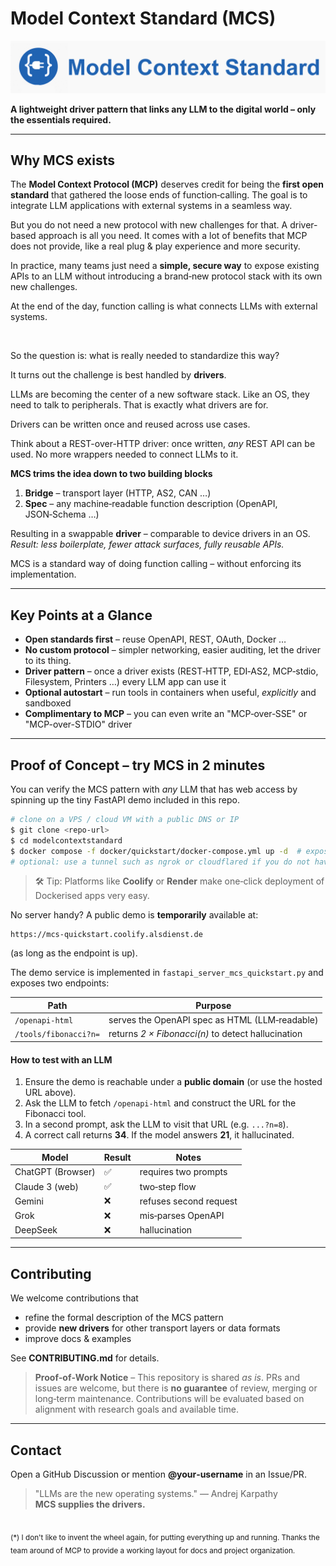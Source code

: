 # Model Context Standard (MCS)

<p align="center">
  <img src="assets/mcs-logo-lg.jpg" alt="MCS logo">
</p>

**A lightweight driver pattern that links any LLM to the digital world – only the essentials required.**

---

## Why MCS exists

The **Model Context Protocol (MCP)** deserves credit for being the **first open standard** that gathered the loose ends of function‑calling.
The goal is to integrate LLM applications with external systems in a seamless way.

But you do not need a new protocol with new challenges for that. A driver-based approach is all you need. It comes with a lot of benefits that MCP does not provide, like a real plug & play experience and more security.

In practice, many teams just need a **simple, secure way** to expose existing APIs to an LLM without introducing a brand‑new protocol stack with its own new challenges.

At the end of the day, function calling is what connects LLMs with external systems.

<br>

So the question is: what is really needed to standardize this way?

It turns out the challenge is best handled by **drivers**.

LLMs are becoming the center of a new software stack. Like an OS, they need to talk to peripherals. That is exactly what drivers are for.

Drivers can be written once and reused across use cases.

Think about a REST-over-HTTP driver: once written, *any* REST API can be used. No more wrappers needed to connect LLMs to it.

**MCS trims the idea down to two building blocks**

1. **Bridge** – transport layer (HTTP, AS2, CAN …)
2. **Spec** – any machine‑readable function description (OpenAPI, JSON‑Schema …)

Resulting in a swappable **driver** – comparable to device drivers in an OS.
*Result: less boilerplate, fewer attack surfaces, fully reusable APIs.*

MCS is a standard way of doing function calling – without enforcing its implementation.

---

## Key Points at a Glance

* **Open standards first** – reuse OpenAPI, REST, OAuth, Docker …
* **No custom protocol** – simpler networking, easier auditing, let the driver to its thing.
* **Driver pattern** – once a driver exists (REST‑HTTP, EDI‑AS2, MCP‑stdio, Filesystem, Printers …) every LLM app can use it
* **Optional autostart** – run tools in containers when useful, *explicitly* and sandboxed
* **Complimentary to MCP** – you can even write an "MCP‑over‑SSE" or "MCP-over-STDIO" driver

---

## Proof of Concept – try MCS in 2 minutes

You can verify the MCS pattern with *any* LLM that has web access by spinning up the tiny FastAPI demo included in this repo.

```bash
# clone on a VPS / cloud VM with a public DNS or IP
$ git clone <repo-url>
$ cd modelcontextstandard
$ docker compose -f docker/quickstart/docker-compose.yml up -d  # exposes :8000 on your public host
# optional: use a tunnel such as ngrok or cloudflared if you do not have a static IP
```

> 🛠️ Tip: Platforms like **Coolify** or **Render** make one‑click deployment of Dockerised apps very easy.

No server handy? A public demo is **temporarily** available at:

```
https://mcs-quickstart.coolify.alsdienst.de
```

(as long as the endpoint is up).

The demo service is implemented in `fastapi_server_mcs_quickstart.py` and exposes two endpoints:

| Path                  | Purpose                                            |
| --------------------- | -------------------------------------------------- |
| `/openapi-html`       | serves the OpenAPI spec as HTML (LLM‑readable)     |
| `/tools/fibonacci?n=` | returns *2 × Fibonacci(n)* to detect hallucination |

#### How to test with an LLM

1. Ensure the demo is reachable under a **public domain** (or use the hosted URL above).
2. Ask the LLM to fetch `/openapi-html` and construct the URL for the Fibonacci tool.
3. In a second prompt, ask the LLM to visit that URL (e.g. `...?n=8`).
4. A correct call returns **34**. If the model answers **21**, it hallucinated.

| Model             | Result | Notes                  |
| ----------------- | ------ | ---------------------- |
| ChatGPT (Browser) | ✅      | requires two prompts   |
| Claude 3 (web)    | ✅      | two‑step flow          |
| Gemini            | ❌      | refuses second request |
| Grok              | ❌      | mis‑parses OpenAPI     |
| DeepSeek          | ❌      | hallucination          |

---

## Contributing

We welcome contributions that

* refine the formal description of the MCS pattern
* provide **new drivers** for other transport layers or data formats
* improve docs & examples

See **CONTRIBUTING.md** for details.

> **Proof‑of‑Work Notice** – This repository is shared *as is*. PRs and issues are welcome, but there is **no guarantee** of review, merging or long‑term maintenance. Contributions will be evaluated based on alignment with research goals and available time.

---

## Contact

Open a GitHub Discussion or mention **@your‑username** in an Issue/PR.

> "LLMs are the new operating systems." — Andrej Karpathy <br> **MCS supplies the drivers.**


<br>

<sub>
(*) I don't like to invent the wheel again, for putting everything up and running. Thanks the team around of MCP to provide a working layout for docs and project organization.
</sup>